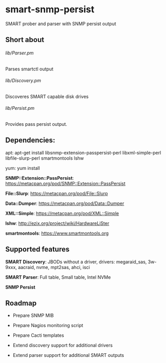 # smart-snmp-persist
SMART prober and parser with SNMP persist output

## Short about

###### lib/Parser.pm

Parses smartctl output

###### lib/Discovery.pm

Discoveres SMART capable disk drives

###### lib/Persist.pm

Provides pass persist output.

## Dependencies:

apt: apt-get install libsnmp-extension-passpersist-perl libxml-simple-perl libfile-slurp-perl smartmontools lshw

yum: yum install

**SNMP::Extension::PassPersist**: https://metacpan.org/pod/SNMP::Extension::PassPersist

**File::Slurp**: https://metacpan.org/pod/File::Slurp

**Data::Dumper**: https://metacpan.org/pod/Data::Dumper

**XML::Simple**: https://metacpan.org/pod/XML::Simple

**lshw**: http://ezix.org/project/wiki/HardwareLiSter

**smartmontools**: https://www.smartmontools.org

## Supported features

**SMART Discovery**: JBODs without a driver, drivers: megaraid_sas, 3w-9xxx, aacraid, nvme, mpt2sas, ahci, isci

**SMART Parser**: Full table, Small table, Intel NVMe

**SNMP Persist**

## Roadmap

- Prepare SNMP MIB

- Prepare Nagios monitoring script

- Prepare Cacti templates

- Extend discovery support for additional drivers

- Extend parser support for additional SMART outputs

